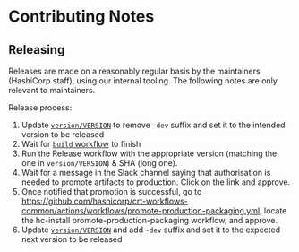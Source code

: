 # Contributing Notes

## Releasing

Releases are made on a reasonably regular basis by the maintainers (HashiCorp staff), using our internal tooling. The following notes are only relevant to maintainers.

Release process:

1. Update [`version/VERSION`](https://github.com/hashicorp/hc-install/blob/main/version/VERSION) to remove `-dev` suffix and set it to the intended version to be released
1. Wait for [`build` workflow](https://github.com/hashicorp/hc-install/actions/workflows/build.yml) to finish
1. Run the Release workflow with the appropriate version (matching the one in `version/VERSION`) & SHA (long one).
1. Wait for a message in the Slack channel saying that authorisation is needed to promote artifacts to production. Click on the link and approve.
1. Once notified that promotion is successful, go to <https://github.com/hashicorp/crt-workflows-common/actions/workflows/promote-production-packaging.yml>, locate the hc-install promote-production-packaging workflow, and approve.
1. Update [`version/VERSION`](https://github.com/hashicorp/hc-install/blob/main/version/VERSION) and add `-dev` suffix and set it to the expected next version to be released
